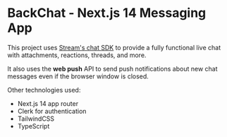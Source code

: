 # BackChat - Next.js 14 Messaging App

This project uses [Stream's chat SDK](https://getstream.io/try-for-free/?utm_source=codinginflow&utm_medium=sponsorship&utm_content=&utm_campaign=Codinginflow_2023Aug_CTA_klmh22) to provide a fully functional live chat with attachments, reactions, threads, and more.

It also uses the **web push** API to send push notifications about new chat messages even if the browser window is closed.

Other technologies used:

- Next.js 14 app router
- Clerk for authentication
- TailwindCSS
- TypeScript
